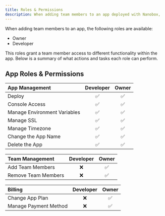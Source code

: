 ```yaml
---
title: Roles & Permissions
description: When adding team members to an app deployed with Nanobox, assigning role will grant them access to specific functionality.
---
```


When adding team members to an app, the following roles are available:

- Owner
- Developer

This roles grant a team member access to different functionality within the app. Below is a summary of what actions and tasks each role can perform.

## App Roles & Permissions

| App Management               | Developer | Owner    |
|:-----------------------------|:---------:|:--------:|
| Deploy                       | &#9989;   | &#9989;  |
| Console Access               | &#9989;   | &#9989;  |
| Manage Environment Variables | &#9989;   | &#9989;  |
| Manage SSL                   | &#9989;   | &#9989;  |
| Manage Timezone              | &#9989;   | &#9989;  |
| Change the App Name          | &#9989;   | &#9989;  |
| Delete the App               | &#9989;   | &#9989;  |

| Team Management              | Developer | Owner    |
|:-----------------------------|:---------:|:--------:|
| Add Team Members             | &#10060;  | &#9989;  |
| Remove Team Members          | &#10060;  | &#9989;  |

| Billing                      | Developer | Owner    |
|:-----------------------------|:---------:|:--------:|
| Change App Plan              | &#10060;  | &#9989;  |
| Manage Payment Method        | &#10060;  | &#9989;  |
